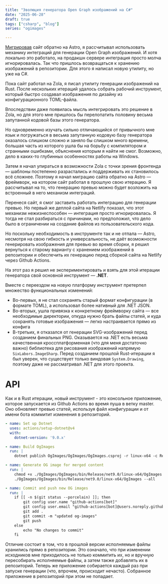 ```yaml
---
title: "Эволюция генератора Open Graph изображений на C#"
date: "2025-06-28"
draft: true
tags: ["csharp", "blog"]
series: "ogimages"

---
```


[Мигрировав](/posts/yet-another-migration) сайт обратно на Astro, я рассчитывал использовать механику интеграций для генерации Open Graph изображений. И хотя локально это работало, на продакшн сервере интеграция просто молча игнорировалась. Так что пришлось возвращаться к хранению изображений в репозитории. Для этого я написал новую утилиту, но уже на C#.

<!--more-->

Пока сайт работал на Zola, я писал утилиту генерации изображений на Rust. После нескольких итераций удалось собрать рабочий инструмент, который быстро создавал изображения по дизайну из конфигурационного TOML-файла.

Впоследствии даже появилась мысль интегрировать это решение в Zola, но для этого мне пришлось бы перелопатить половину весьма запутанной кодовой базы этого генератора.

Но одновременно изучать сильно отличающийся от привычного мне язык и погружаться в весьма запутанную кодовую базу генератора оказалось слишком сложно и заняло бы слишком много времени, большая часть из которого ушла бы на борьбу с компилятором и странными ошибками, объяснения которым я найти не смог. Возможно, дело в каких-то глубинных особенностях работы на Windows.

Затем я начал упираться в возможности Zola с точки зрения фронтенда — шаблоны постепенно разрастались и поддерживать их становилось всё сложнее. Поэтому я начал миграцию сайта обратно на Astro — фреймворк, на котором сайт работал в прошлую свою итерацию. Я рассчитывал на то, что генерацию превью можно будет возложить на встроенный в него механизм интеграций.

Перенеся сайт, я смог заставить работать интеграцию для генерации превью. Но первый же деплой сайта на Netlify показал, что этот механизм нежизнеспособен — интеграция просто игнорировалась. Я тогда не стал разбираться с причинами, но предположил, что дело было в ограничении на создание файлов из пользовательского кода.

Но поскольку необходимость в инструменте так и не отпала — Astro, несмотря на свою гибкость и универсальность, не даёт возможности генерировать изображения для превью во время сборки, я решил вернуться к старому варианту с хранением изображений в репозитории и обеспечить их генерацию перед сборкой сайта на Netlify через Github Actions.

На этот раз я решил не экспериментировать и взять для этой итерации генератора свой основной инструмент — **.NET**.

Вместе с переездом на новую платформу инструмент претерпел множество функциональных изменений:

- Во-первых, я не стал сохранять старый формат конфигурации (в формате TOML), а использовал более нативный для .NET JSON.
- Во-вторых, ушла привязка к конкретному фреймворку сайта — все необходимые директории, откуда нужно брать файлы статей, и куда сохранять готовые изображения — легко настраивается прямо из конфига
- В-третьих, я отказался от генерации SVG-изображений перед созданием финальных PNG. Оказывается на .NET есть весьма качественная кроссплатформенная (что для меня достаточно важно) библиотека для рисования изображений напрямую `SixLabors.ImageSharp`. Перед созданием прошлой Rust-итерации я был уверен, что существует только виндовая `System.Drawing`, поэтому даже не рассматривал .NET для этого проекта.

# API

Как и в Rust итерации, новый инструмент - это консольное приложение, которое запускается из Github Actions во время пуша в ветку master. Оно обновляет превью статей, используя файл конфигурации и от имени бота коммитит изменения в репозиторий. 

```yaml
- name: Set up Dotnet
  uses: actions/setup-dotnet@v4
  with:
    dotnet-version: '9.0.x'

- name: Build OgImages
  run: |
    dotnet publish OgImages/OgImages/OgImages.csproj -r linux-x64 -c Release

- name: Generate OG image for merged content
  run: |
    chmod +x ./OgImages/OgImages/bin/Release/net9.0/linux-x64/OgImages
    ./OgImages/OgImages/bin/Release/net9.0/linux-x64/OgImages --all

- name: Commit and push new OG images
  run: |
    if [[ -n $(git status --porcelain) ]]; then
        git config user.name "github-actions[bot]"
        git config user.email "github-actions[bot]@users.noreply.github.com"
        git add .
        git commit -m "updated og-images"
        git push
    else
        echo "No changes to commit"
    fi
```

Отличие состоит в том, что в прошлой версии исполняемые файлы хранились прямо в репозитории. Это означало, что при изменении исходников мне приходилось не только коммитить их, но и вручную пересобирать исполняемые файлы, а затем также добавлять их в репозиторий. Теперь же приложение собирается каждый раз при запуске генерации (что, впрочем, происходит нечасто). Собранное приложение в репозиторий при этом не попадает.